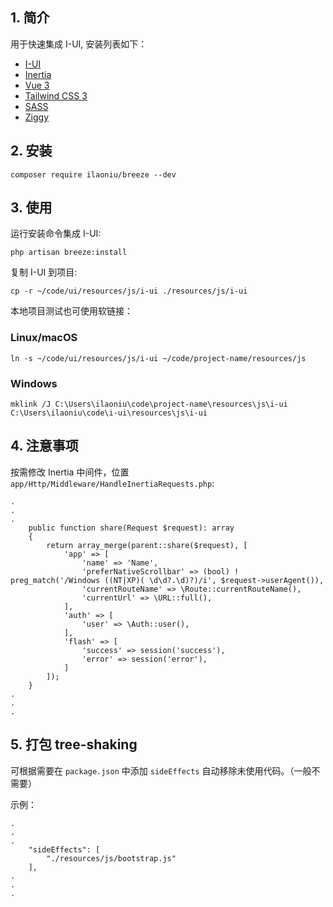## 1. 简介

用于快速集成 I-UI, 安装列表如下：

-   [I-UI](https://ui.ilaoniu.cn)
-   [Inertia](https://inertiajs.com/)
-   [Vue 3](https://vuejs.org/)
-   [Tailwind CSS 3](https://tailwindcss.com/)
-   [SASS](https://sass-lang.com/)
-   [Ziggy](https://github.com/tighten/ziggy)

## 2. 安装

```
composer require ilaoniu/breeze --dev
```

## 3. 使用

运行安装命令集成 I-UI:

```
php artisan breeze:install
```

复制 I-UI 到项目:

```
cp -r ~/code/ui/resources/js/i-ui ./resources/js/i-ui
```

本地项目测试也可使用软链接：

### Linux/macOS

```
ln -s ~/code/ui/resources/js/i-ui ~/code/project-name/resources/js
```

### Windows

```
mklink /J C:\Users\ilaoniu\code\project-name\resources\js\i-ui C:\Users\ilaoniu\code\i-ui\resources\js\i-ui
```

## 4. 注意事项

按需修改 Inertia 中间件，位置 `app/Http/Middleware/HandleInertiaRequests.php`:

```
.
.
.
    public function share(Request $request): array
    {
        return array_merge(parent::share($request), [
            'app' => [
                'name' => 'Name',
                'preferNativeScrollbar' => (bool) ! preg_match('/Windows ((NT|XP)( \d\d?.\d)?)/i', $request->userAgent()),
                'currentRouteName' => \Route::currentRouteName(),
                'currentUrl' => \URL::full(),
            ],
            'auth' => [
                'user' => \Auth::user(),
            ],
            'flash' => [
                'success' => session('success'),
                'error' => session('error'),
            ]
        ]);
    }
.
.
.
```

## 5. 打包 tree-shaking

可根据需要在 `package.json` 中添加 `sideEffects` 自动移除未使用代码。（一般不需要）

示例：

```
.
.
.
    "sideEffects": [
        "./resources/js/bootstrap.js"
    ],
.
.
.
```
